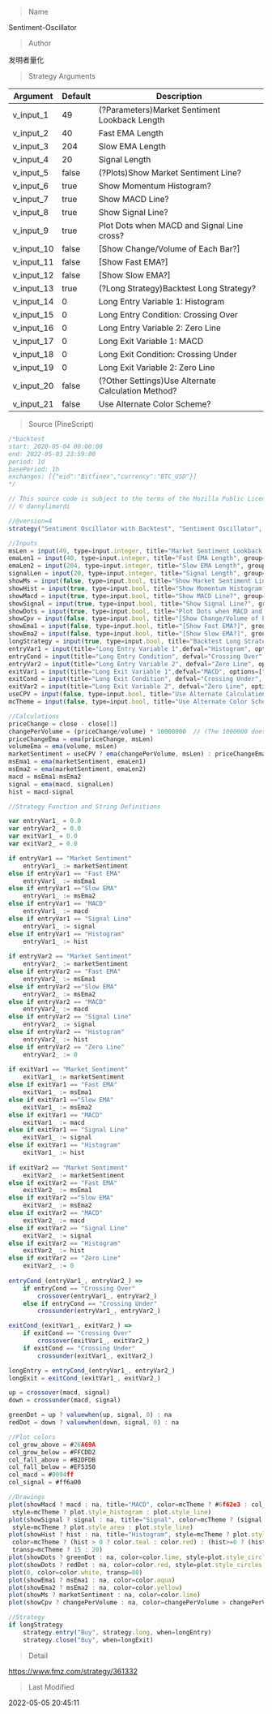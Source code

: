
> Name

Sentiment-Oscillator

> Author

发明者量化



> Strategy Arguments



|Argument|Default|Description|
|----|----|----|
|v_input_1|49|(?Parameters)Market Sentiment Lookback Length|
|v_input_2|40|Fast EMA Length|
|v_input_3|204|Slow EMA Length|
|v_input_4|20|Signal Length|
|v_input_5|false|(?Plots)Show Market Sentiment Line?|
|v_input_6|true|Show Momentum Histogram?|
|v_input_7|true|Show MACD Line?|
|v_input_8|true|Show Signal Line?|
|v_input_9|true|Plot Dots when MACD and Signal Line cross?|
|v_input_10|false|[Show Change/Volume of Each Bar?]|
|v_input_11|false|[Show Fast EMA?]|
|v_input_12|false|[Show Slow EMA?]|
|v_input_13|true|(?Long Strategy)Backtest Long Strategy?|
|v_input_14|0|Long Entry Variable 1: Histogram|Fast EMA|Slow EMA|MACD|Signal Line|Market Sentiment|
|v_input_15|0|Long Entry Condition: Crossing Over|Crossing Under|
|v_input_16|0|Long Entry Variable 2: Zero Line|Fast EMA|Slow EMA|MACD|Signal Line|Histogram|Market Sentiment|
|v_input_17|0|Long Exit Variable 1: MACD|Fast EMA|Slow EMA|Market Sentiment|Signal Line|Histogram|
|v_input_18|0|Long Exit Condition: Crossing Under|Crossing Over|
|v_input_19|0|Long Exit Variable 2: Zero Line|Fast EMA|Slow EMA|MACD|Signal Line|Histogram|Market Sentiment|
|v_input_20|false|(?Other Settings)Use Alternate Calculation Method?|
|v_input_21|false|Use Alternate Color Scheme?|


> Source (PineScript)

``` javascript
/*backtest
start: 2020-05-04 00:00:00
end: 2022-05-03 23:59:00
period: 1d
basePeriod: 1h
exchanges: [{"eid":"Bitfinex","currency":"BTC_USD"}]
*/

// This source code is subject to the terms of the Mozilla Public License 2.0 at https://mozilla.org/MPL/2.0/
// © dannylimardi

//@version=4
strategy("Sentiment Oscillator with Backtest", "Sentiment Oscillator", overlay=false)

//Inputs
msLen = input(49, type=input.integer, title="Market Sentiment Lookback Length", group="Parameters")
emaLen1 = input(40, type=input.integer, title="Fast EMA Length", group="Parameters")
emaLen2 = input(204, type=input.integer, title="Slow EMA Length", group="Parameters")
signalLen = input(20, type=input.integer, title="Signal Length", group="Parameters")
showMs = input(false, type=input.bool, title="Show Market Sentiment Line?", group="Plots")
showHist = input(true, type=input.bool, title="Show Momentum Histogram?", group="Plots")
showMacd = input(true, type=input.bool, title="Show MACD Line?", group="Plots")
showSignal = input(true, type=input.bool, title="Show Signal Line?", group="Plots")
showDots = input(true, type=input.bool, title="Plot Dots when MACD and Signal Line cross?", group="Plots")
showCpv = input(false, type=input.bool, title="[Show Change/Volume of Each Bar?]", group="Plots")
showEma1 = input(false, type=input.bool, title="[Show Fast EMA?]", group="Plots")
showEma2 = input(false, type=input.bool, title="[Show Slow EMA?]", group="Plots")
longStrategy = input(true, type=input.bool, title="Backtest Long Strategy?", group="Long Strategy")
entryVar1 = input(title="Long Entry Variable 1",defval="Histogram", options=["Market Sentiment", "Fast EMA", "Slow EMA", "MACD", "Signal Line", "Histogram"], group="Long Strategy")
entryCond = input(title="Long Entry Condition", defval="Crossing Over", options=["Crossing Over", "Crossing Under"], group="Long Strategy")
entryVar2 = input(title="Long Entry Variable 2", defval="Zero Line", options=["Market Sentiment", "Fast EMA", "Slow EMA", "MACD", "Signal Line", "Histogram", "Zero Line"], group="Long Strategy")
exitVar1 = input(title="Long Exit Variable 1",defval="MACD", options=["Market Sentiment", "Fast EMA", "Slow EMA", "MACD", "Signal Line", "Histogram"], group="Long Strategy")
exitCond = input(title="Long Exit Condition", defval="Crossing Under", options=["Crossing Over", "Crossing Under"], group="Long Strategy")
exitVar2 = input(title="Long Exit Variable 2", defval="Zero Line", options=["Market Sentiment", "Fast EMA", "Slow EMA", "MACD", "Signal Line", "Histogram", "Zero Line"], group="Long Strategy")
useCPV = input(false, type=input.bool, title="Use Alternate Calculation Method?", group="Other Settings", tooltip="If checked, the Market Sentiment will be the EMA of Change Per Volume of each bar, instead of the default calculation method (Price Change EMA divided by Volume EMA). The alternate method may be slightly more responsive, but will result in bigger fluctuations when there is a huge change in volume. If this method is checked, I recommend changing the Long Exit Strategy to 'Signal Line Crossing Under Zero'.")
mcTheme = input(false, type=input.bool, title="Use Alternate Color Scheme?", group="Other Settings", tooltip="If checked, the MACD, Signal, and Histogram will all be plotted as areas and histograms")

//Calculations
priceChange = close - close[1]
changePerVolume = (priceChange/volume) * 10000000  // (The 1000000 doesn't have any significance, it's just to avoid color-change errors when the values are too small.)
priceChangeEma = ema(priceChange, msLen)
volumeEma = ema(volume, msLen)
marketSentiment = useCPV ? ema(changePerVolume, msLen) : priceChangeEma/volumeEma * 1000000000
msEma1 = ema(marketSentiment, emaLen1)
msEma2 = ema(marketSentiment, emaLen2)
macd = msEma1-msEma2
signal = ema(macd, signalLen)
hist = macd-signal

//Strategy Function and String Definitions

var entryVar1_ = 0.0
var entryVar2_ = 0.0
var exitVar1_ = 0.0
var exitVar2_ = 0.0

if entryVar1 == "Market Sentiment" 
    entryVar1_ := marketSentiment
else if entryVar1 == "Fast EMA"
    entryVar1_ := msEma1
else if entryVar1 =="Slow EMA"
    entryVar1_ := msEma2
else if entryVar1 == "MACD"
    entryVar1_ := macd
else if entryVar1 == "Signal Line" 
    entryVar1_ := signal
else if entryVar1 == "Histogram" 
    entryVar1_ := hist
    
if entryVar2 == "Market Sentiment" 
    entryVar2_ := marketSentiment
else if entryVar2 == "Fast EMA"
    entryVar2_ := msEma1
else if entryVar2 =="Slow EMA"
    entryVar2_ := msEma2
else if entryVar2 == "MACD"
    entryVar2_ := macd
else if entryVar2 == "Signal Line" 
    entryVar2_ := signal
else if entryVar2 == "Histogram" 
    entryVar2_ := hist
else if entryVar2 == "Zero Line"
    entryVar2_ := 0
    
if exitVar1 == "Market Sentiment" 
    exitVar1_ := marketSentiment
else if exitVar1 == "Fast EMA"
    exitVar1_ := msEma1
else if exitVar1 =="Slow EMA"
    exitVar1_ := msEma2
else if exitVar1 == "MACD"
    exitVar1_ := macd
else if exitVar1 == "Signal Line" 
    exitVar1_ := signal
else if exitVar1 == "Histogram" 
    exitVar1_ := hist
    
if exitVar2 == "Market Sentiment" 
    exitVar2_ := marketSentiment
else if exitVar2 == "Fast EMA"
    exitVar2_ := msEma1
else if exitVar2 =="Slow EMA"
    exitVar2_ := msEma2
else if exitVar2 == "MACD"
    exitVar2_ := macd
else if exitVar2 == "Signal Line" 
    exitVar2_ := signal
else if exitVar2 == "Histogram" 
    exitVar2_ := hist
else if exitVar2 == "Zero Line"
    exitVar2_ := 0
    
entryCond_(entryVar1_, entryVar2_) =>
    if entryCond == "Crossing Over"
        crossover(entryVar1_, entryVar2_)
    else if entryCond == "Crossing Under"
        crossunder(entryVar1_, entryVar2_)

exitCond_(exitVar1_, exitVar2_) =>
    if exitCond == "Crossing Over"
        crossover(exitVar1_, exitVar2_)
    if exitCond == "Crossing Under"
        crossunder(exitVar1_, exitVar2_)

longEntry = entryCond_(entryVar1_, entryVar2_)
longExit = exitCond_(exitVar1_, exitVar2_)

up = crossover(macd, signal)
down = crossunder(macd, signal)

greenDot = up ? valuewhen(up, signal, 0) : na
redDot = down ? valuewhen(down, signal, 0) : na

//Plot colors
col_grow_above = #26A69A
col_grow_below = #FFCDD2
col_fall_above = #B2DFDB
col_fall_below = #EF5350
col_macd = #0094ff
col_signal = #ff6a00

//Drawings
plot(showMacd ? macd : na, title="MACD", color=mcTheme ? #6f62e3 : col_macd, transp=mcTheme ? 15 : 0,
 style=mcTheme ? plot.style_histogram : plot.style_line)
plot(showSignal ? signal : na, title="Signal", color=mcTheme ? (signal > 0 ? color.blue : color.orange) : col_signal, transp=mcTheme ? 85 : 0,
 style=mcTheme ? plot.style_area : plot.style_line)
plot(showHist ? hist : na, title="Histogram", style=mcTheme ? plot.style_columns : plot.style_area, 
 color=mcTheme ? (hist > 0 ? color.teal : color.red) : (hist>=0 ? (hist[1] < hist ? col_grow_above : col_fall_above) : (hist[1] < hist ? col_grow_below : col_fall_below)), 
 transp=mcTheme ? 15 : 20)
plot(showDots ? greenDot : na, color=color.lime, style=plot.style_circles, linewidth=5, transp=40)
plot(showDots ? redDot : na, color=color.red, style=plot.style_circles, linewidth=5, transp=40)
plot(0, color=color.white, transp=80)
plot(showEma1 ? msEma1 : na, color=color.aqua)
plot(showEma2 ? msEma2 : na, color=color.yellow)
plot(showMs ? marketSentiment : na, color=color.lime)
plot(showCpv ? changePerVolume : na, color=changePerVolume > changePerVolume[1] ? color.teal : color.red)

//Strategy
if longStrategy
    strategy.entry("Buy", strategy.long, when=longEntry)
    strategy.close("Buy", when=longExit)

```

> Detail

https://www.fmz.com/strategy/361332

> Last Modified

2022-05-05 20:45:11
